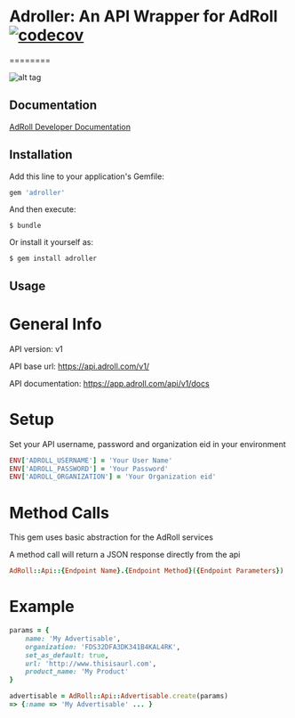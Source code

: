 # Adroller: An API Wrapper for AdRoll [![codecov](https://codecov.io/gh/springbot/adroller/branch/master/graph/badge.svg)](https://codecov.io/gh/springbot/adroller)
========

![alt tag](https://upload.wikimedia.org/wikipedia/commons/8/86/AdRoll.png)

## Documentation
[AdRoll Developer Documentation](https://developers.adroll.com/index.html)

## Installation

Add this line to your application's Gemfile:

```ruby
gem 'adroller'
```

And then execute:

    $ bundle

Or install it yourself as:

    $ gem install adroller

## Usage

General Info
============

API version: v1

API base url: https://api.adroll.com/v1/

API documentation: https://app.adroll.com/api/v1/docs

Setup
=====

Set your API username, password and organization eid in your environment

```ruby
ENV['ADROLL_USERNAME'] = 'Your User Name'
ENV['ADROLL_PASSWORD'] = 'Your Password'
ENV['ADROLL_ORGANIZATION'] = 'Your Organization eid'
```

Method Calls
============

This gem uses basic abstraction for the AdRoll services

A method call will return a JSON response directly from the api

```ruby
AdRoll::Api::{Endpoint Name}.{Endpoint Method}({Endpoint Parameters})
```

Example
=========

```ruby
params = {
    name: 'My Advertisable',
    organization: 'FDS32DFA3DK341B4KAL4RK',
    set_as_default: true,
    url: 'http://www.thisisaurl.com',
    product_name: 'My Product'
}

advertisable = AdRoll::Api::Advertisable.create(params)
=> {:name => 'My Advertisable' ... }
```
